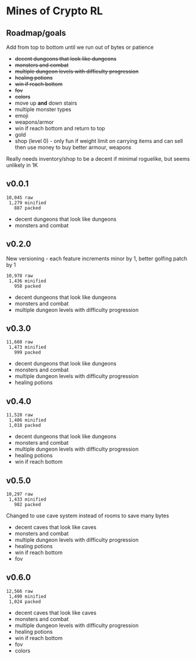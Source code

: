 # Mines of Crypto RL

## Roadmap/goals

Add from top to bottom until we run out of bytes or patience

- ~~decent dungeons that look like dungeons~~
- ~~monsters and combat~~
- ~~multiple dungeon levels with difficulty progression~~
- ~~healing potions~~
- ~~win if reach bottom~~
- ~~fov~~
- ~~colors~~
- move up **and** down stairs
- multiple monster types
- emoji
- weapons/armor
- win if reach bottom and return to top
- gold
- shop (level 0) - only fun if weight limit on carrying items and can sell then
  use money to buy better armour, weapons

Really needs inventory/shop to be a decent if minimal roguelike, but seems 
unlikely in 1K

## v0.0.1

```
10,045 raw
 1,279 minified
   887 packed
```

- decent dungeons that look like dungeons
- monsters and combat

## v0.2.0

New versioning - each feature increments minor by 1, better golfing patch by 1

```
10,978 raw
 1,436 minified
   958 packed
```

- decent dungeons that look like dungeons
- monsters and combat
- multiple dungeon levels with difficulty progression

## v0.3.0

```
11,608 raw
 1,473 minified
   999 packed
```

- decent dungeons that look like dungeons
- monsters and combat
- multiple dungeon levels with difficulty progression
- healing potions

## v0.4.0

```
11,528 raw
 1,486 minified
 1,018 packed
```

- decent dungeons that look like dungeons
- monsters and combat
- multiple dungeon levels with difficulty progression
- healing potions
- win if reach bottom

## v0.5.0

```
10,297 raw
 1,433 minified
   982 packed
```

Changed to use cave system instead of rooms to save many bytes

- decent caves that look like caves
- monsters and combat
- multiple dungeon levels with difficulty progression
- healing potions
- win if reach bottom
- fov

## v0.6.0

```
12,566 raw
 1,490 minified
 1,024 packed
```

- decent caves that look like caves
- monsters and combat
- multiple dungeon levels with difficulty progression
- healing potions
- win if reach bottom
- fov
- colors
